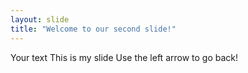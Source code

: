 ```yaml
---
layout: slide
title: "Welcome to our second slide!"
---
```

Your text
This is my slide
Use the left arrow to go back!
